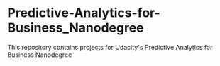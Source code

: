 # Predictive-Analytics-for-Business_Nanodegree
This repository contains projects for Udacity's Predictive Analytics for Business Nanodegree

